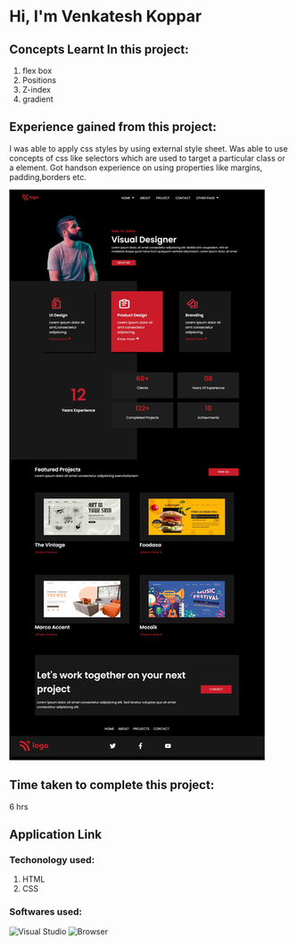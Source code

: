 # Hi, I'm Venkatesh Koppar

## Concepts Learnt In this project:

1. flex box
2. Positions
3. Z-index
4. gradient


## Experience gained from this project:
I was able to apply css styles by using external style sheet. 
Was able to use concepts of css like selectors which are used to target a particular class or a element. Got handson experience on using properties like margins, padding,borders etc.   

![image](./Output.png)

## Time taken to complete this project:
6 hrs

## Application Link

### Techonology used:
1. HTML
2. CSS

### Softwares used:
![Visual Studio](https://img.shields.io/badge/Code--editor-Visual%20Studio-green)
![Browser](https://img.shields.io/badge/Browser-Google--Chrome-green)
